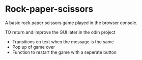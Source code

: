# Rock-paper-scissors

A basic rock paper scissors game played in the browser console.

TO return and improve the GUI later in the odin project

- Transitions on text when the message is the same
- Pop up of game over
- Function to restart the game with a seperate button



